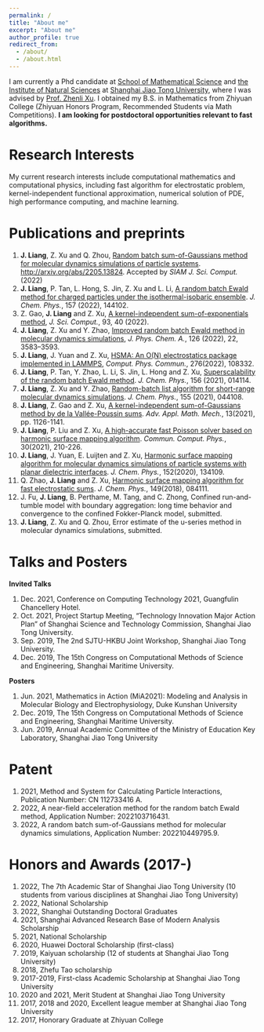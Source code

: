 ```yaml
---
permalink: /
title: "About me"
excerpt: "About me"
author_profile: true
redirect_from: 
  - /about/
  - /about.html
---
```


I am currently a Phd candidate at [School of Mathematical Science](https://math.sjtu.edu.cn/Default/index) and [the Institute of Natural Sciences](https://ins.sjtu.edu.cn/) at [Shanghai Jiao Tong University](https://www.sjtu.edu.cn/), where I was advised by [Prof. Zhenli Xu](https://math.sjtu.edu.cn/faculty/xuzl/). I obtained my B.S. in Mathematics from Zhiyuan College (Zhiyuan Honors Program, Recommended Students via Math Competitions). **I am looking for postdoctoral opportunities relevant to fast algorithms.**

Research Interests
======
My current research interests include computational mathematics and computational physics, including fast algorithm for electrostatic problem, kernel-independent functional approximation, numerical solution of PDE, high performance computing, and machine learning.

Publications and preprints
======
1. **J. Liang**, Z. Xu and Q. Zhou, [Random batch sum-of-Gaussians method for molecular dynamics simulations of particle systems](http://arxiv.org/abs/2205.13824). http://arxiv.org/abs/2205.13824. Accepted by *SIAM J. Sci. Comput.*(2022)
2. **J. Liang**, P. Tan, L. Hong, S. Jin, Z. Xu and L. Li, [A random batch Ewald method for charged particles under the isothermal-isobaric ensemble](https://arxiv.org/abs/2110.14362). *J. Chem. Phys.*, 157 (2022), 144102.
3. Z. Gao, **J. Liang** and Z. Xu, [A kernel-independent sum-of-exponentials method](https://link.springer.com/article/10.1007/s10915-022-01999-1), *J. Sci. Comput.*, 93, 40 (2022).
4. **J. Liang**, Z. Xu and Y. Zhao, [Improved random batch Ewald method in molecular dynamics simulations](https://pubs.acs.org/doi/10.1021/acs.jpca.2c01918), *J. Phys. Chem. A.*, 126 (2022), 22, 3583–3593.
5. **J. Liang**, J. Yuan and Z. Xu, [HSMA: An O(N) electrostatics package implemented in LAMMPS](https://www.sciencedirect.com/science/article/pii/S0010465522000509?via%3Dihub), *Comput. Phys. Commun.*, 276(2022), 108332.
6. **J. Liang**, P. Tan, Y. Zhao, L. Li, S. Jin, L. Hong and Z. Xu, [Superscalability of the random batch Ewald method](https://aip.scitation.org/doi/10.1063/5.0073424). *J. Chem. Phys.*, 156 (2021), 014114.
7. **J. Liang**, Z. Xu and Y. Zhao, [Random-batch list algorithm for short-range molecular dynamics simulations](https://aip.scitation.org/doi/10.1063/5.0056515). *J. Chem. Phys.*, 155 (2021), 044108.
8. **J. Liang**, Z. Gao and Z. Xu, [A kernel-independent sum-of-Gaussians method by de la Vallée-Poussin sums](https://global-sci.org/intro/article_detail/aamm/19256.html). *Adv. Appl. Math. Mech.*, 13(2021), pp. 1126-1141.
9. **J. Liang**, P. Liu and Z. Xu, [A high-accurate fast Poisson solver based on harmonic surface mapping algorithm](https://global-sci.org/intro/article_detail/cicp/18879.htmlhttps://aip.scitation.org/doi/10.1063/5.0003293). *Commun. Comput. Phys.*, 30(2021), 210-226.
10. **J. Liang**, J. Yuan, E. Luijten and Z. Xu, [Harmonic surface mapping algorithm for molecular dynamics simulations of particle systems with planar dielectric interfaces](https://aip.scitation.org/doi/10.1063/5.0003293). *J. Chem. Phys.*, 152(2020), 134109.
11. Q. Zhao, **J. Liang** and Z. Xu, [Harmonic surface mapping algorithm for fast electrostatic sums](https://aip.scitation.org/doi/10.1063/1.5044438). *J. Chem. Phys.*, 149(2018), 084111.
12. J. Fu, **J. Liang**, B. Perthame, M. Tang, and C. Zhong, Confined run-and-tumble model with boundary aggregation: long time behavior and convergence to the confined Fokker-Planck model, submitted.
13. **J. Liang**, Z. Xu and Q. Zhou, Error estimate of the u-series method in molecular dynamics simulations, submitted.

Talks and Posters
======
**Invited Talks**
1. Dec. 2021, Conference on Computing Technology 2021, Guangfulin Chancellery Hotel.
2. Oct. 2021, Project Startup Meeting, “Technology Innovation Major Action Plan” of Shanghai Science and Technology Commission, Shanghai Jiao Tong University.
3. Sep. 2019, The 2nd SJTU-HKBU Joint Workshop, Shanghai Jiao Tong University.
4. Dec. 2019, The 15th Congress on Computational Methods of Science and Engineering, Shanghai Maritime University.

**Posters**
1. Jun. 2021, Mathematics in Action (MiA2021): Modeling and Analysis in Molecular Biology and Electrophysiology,
Duke Kunshan University
2. Dec. 2019, The 15th Congress on Computational Methods of Science and Engineering, Shanghai Maritime University.
3. Jun. 2019, Annual Academic Committee of the Ministry of Education Key Laboratory, Shanghai Jiao Tong University

Patent
======
1. 2021, Method and System for Calculating Particle Interactions, Publication Number: CN 112733416 A.
2. 2022, A near-field acceleration method for the random batch Ewald method, Application Number: 2022103716431.  
3. 2022, A random batch sum-of-Gaussians method for molecular dynamics simulations, Application Number: 202210449795.9. 

Honors and Awards (2017-)
======
1. 2022, The 7th Academic Star of Shanghai Jiao Tong University (10 students from various disciplines at Shanghai Jiao Tong University)
2. 2022, National Scholarship
3. 2022, Shanghai Outstanding Doctoral Graduates
4. 2021, Shanghai Advanced Research Base of Modern Analysis Scholarship
5. 2021, National Scholarship
6. 2020, Huawei Doctoral Scholarship (first-class)
7. 2019, Kaiyuan scholarship (12 of students at Shanghai Jiao Tong University)
8. 2018, Zhefu Tao scholarship
9. 2017-2019, First-class Academic Scholarship at Shanghai Jiao Tong University
10. 2020 and 2021, Merit Student at Shanghai Jiao Tong University
11. 2017, 2018 and 2020, Excellent league member at Shanghai Jiao Tong University
12. 2017, Honorary Graduate at Zhiyuan College
